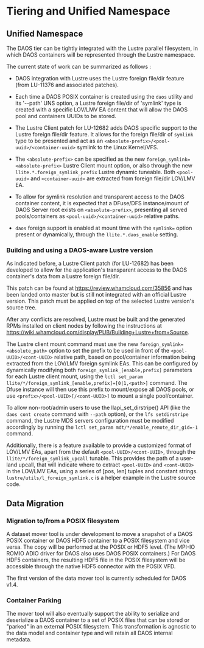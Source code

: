 # Tiering and Unified Namespace

## Unified Namespace

The DAOS tier can be tightly integrated with the Lustre parallel filesystem,
in which DAOS containers will be represented through the Lustre namespace.

The current state of work can be summarized as follows :

-   DAOS integration with Lustre uses the Lustre foreign file/dir feature
    (from LU-11376 and associated patches).

-   Each time a DAOS POSIX container is created using the `daos` utility and its
    '--path' UNS option, a Lustre foreign file/dir of 'symlink' type is
    created with a specific LOV/LMV EA content that will allow the
    DAOS pool and containers UUIDs to be stored.

-   The Lustre Client patch for LU-12682 adds DAOS specific support to the Lustre
    foreign file/dir feature. It allows for the foreign file/dir of `symlink` type
    to be presented and act as an `<absolute-prefix>/<pool-uuid>/<container-uuid>`
    symlink to the Linux Kernel/VFS.

-   The `<absolute-prefix>` can be specified as the new `foreign_symlink=<absolute-prefix>`
    Lustre Client mount option, or also through the new `llite.*.foreign_symlink_prefix`
    Lustre dynamic tuneable. Both `<pool-uuid>` and `<container-uuid>` are
    extracted from foreign file/dir LOV/LMV EA.

-   To allow for symlink resolution and transparent access to the DAOS
    container content, it is expected that a DFuse/DFS instance/mount of
    DAOS Server root exists on `<absolute-prefix>`, presenting all served
    pools/containers as `<pool-uuid>/<container-uuid>` relative paths.

-   `daos` foreign support is enabled at mount time with the `symlink=` option
    present or dynamically, through the `llite.*.daos_enable` setting.

### Building and using a DAOS-aware Lustre version

As indicated before, a Lustre Client patch (for LU-12682) has been developed
    to allow for the application's transparent access to the DAOS container's data
    from a Lustre foreign file/dir.

This patch can be found at https://review.whamcloud.com/35856 and has
    been landed onto master but is still not integrated with an official
    Lustre version. This patch must be applied on top of the selected Lustre
    version's source tree.

After any conflicts are resolved, Lustre must be built and
    the generated RPMs installed on client nodes by following the instructions at
    https://wiki.whamcloud.com/display/PUB/Building+Lustre+from+Source.

The Lustre client mount command must use the new
    `foreign_symlink=<absolute_path>` option to set the prefix to be used in
    front of the `<pool-UUID>/<cont-UUID>` relative path, based on pool/container
    information being extracted from the LOV/LMV foreign symlink EAs. This can
    be configured by dynamically modifying both `foreign_symlink_[enable,prefix]`
    parameters for each Lustre client mount, using the
    `lctl set_param llite/*/foreign_symlink_[enable,prefix]=[0|1,<path>]` command.
    The Dfuse instance will then use this prefix to mount/expose all
    DAOS pools, or use `<prefix>/<pool-UUID>[/<cont-UUID>]` to mount a
    single pool/container.

To allow non-root/admin users to use the llapi_set_dirstripe()
    API (like the `daos cont create` command with `--path` option), or the
    `lfs setdirstripe` command, the Lustre MDS servers configuration must
    be modified accordingly by running the
    `lctl set_param mdt/*/enable_remote_dir_gid=-1` command.

 Additionally, there is a feature available to provide a customized format
    of LOV/LMV EAs, apart from the default `<pool-UUID>/<cont-UUID>`, through the
    `llite/*/foreign_symlink_upcall` tunable. This provides the path
    of a user-land upcall, that will indicate  where to extract
    `<pool-UUID>` and `<cont-UUID>` in the LOV/LMV EAs, using a series of [pos, len]
    tuples and constant strings. `lustre/utils/l_foreign_symlink.c` is a helper
    example in the Lustre source code.

## Data Migration

### Migration to/from a POSIX filesystem

A dataset mover tool is under development to move a snapshot of a DAOS POSIX
container or DAOS HDF5 container to a POSIX filesystem and vice versa.
The copy will be performed at the POSIX or HDF5 level.
(The MPI-IO ROMIO ADIO driver for DAOS also uses DAOS POSIX containers.)
For DAOS HDF5 containers, the resulting HDF5 file in the POSIX filesystem
will be accessible through the native HDF5 connector with the POSIX VFD.

The first version of the data mover tool is currently scheduled for DAOS v1.4.

### Container Parking

The mover tool will also eventually support the ability to serialize and
deserialize a DAOS container to a set of POSIX files that can be stored or
"parked" in an external POSIX filesystem. This transformation is agnostic to the
data model and container type and will retain all DAOS internal metadata.
